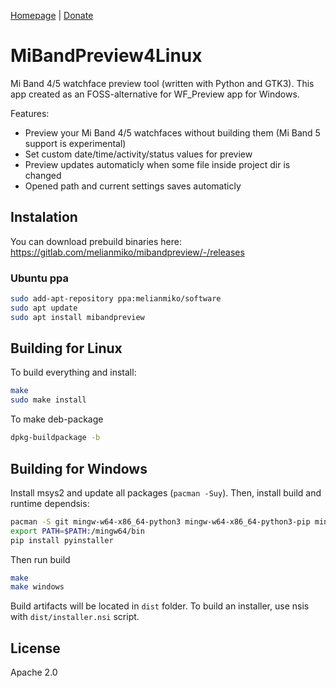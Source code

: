 [Homepage](https://melianmiko.ru/mibandpreview) | [Donate](https://melianmiko.ru/donate)

# MiBandPreview4Linux
Mi Band 4/5 watchface preview tool (written with Python and GTK3).
This app created as an FOSS-alternative for WF_Preview app for Windows.

Features:
- Preview your Mi Band 4/5 watchfaces without building them (Mi Band 5 support is experimental)
- Set custom date/time/activity/status values for preview
- Preview updates automaticly when some file inside project dir is changed
- Opened path and current settings saves automaticly

## Instalation
You can download prebuild binaries here: https://gitlab.com/melianmiko/mibandpreview/-/releases

### Ubuntu ppa
```bash
sudo add-apt-repository ppa:melianmiko/software
sudo apt update
sudo apt install mibandpreview
```

## Building for Linux
To build everything and install:
```bash
make
sudo make install
```

To make deb-package
```bash
dpkg-buildpackage -b
```

## Building for Windows
Install msys2 and update all packages (`pacman -Suy`). Then, install build and runtime dependsis:
```bash
pacman -S git mingw-w64-x86_64-python3 mingw-w64-x86_64-python3-pip mingw-w64-x86_64-gtk3 mingw-w64-x86_64-python3-gobject mingw-w64-x86_64-python-pillow mingw-w64-x86_64-python3-watchdog mingw-w64-x86_64-nsis
export PATH=$PATH:/mingw64/bin
pip install pyinstaller
```

Then run build
```bash
make
make windows
```

Build artifacts will be located in `dist` folder.
To build an installer, use nsis with `dist/installer.nsi` script.

## License
Apache 2.0
